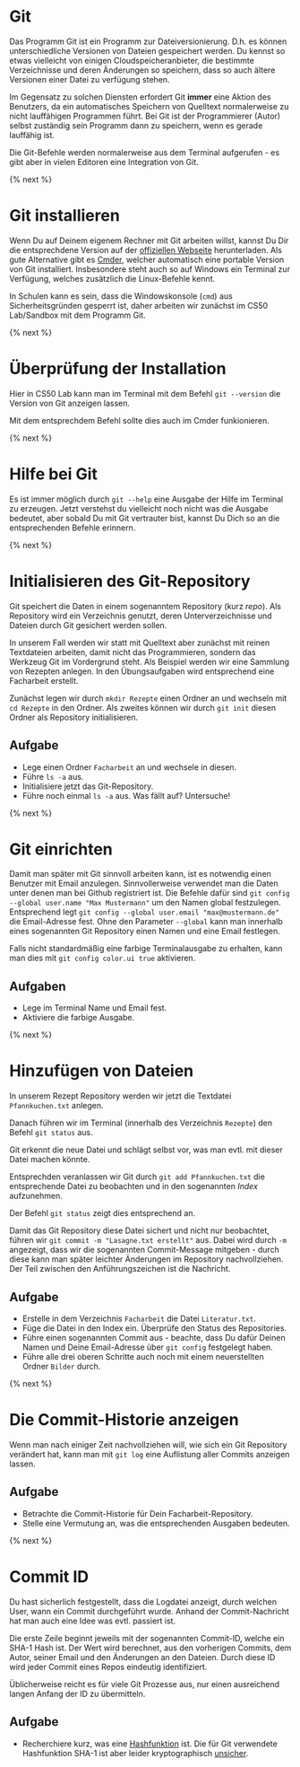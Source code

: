 # Git

Das Programm Git ist ein Programm zur Dateiversionierung. D.h. es können unterschiedliche Versionen von Dateien  gespeichert werden. Du kennst so etwas vielleicht von einigen Cloudspeicheranbieter, die bestimmte Verzeichnisse und deren Änderungen so speichern, dass so auch ältere Versionen einer Datei zu verfügung stehen.

Im Gegensatz zu solchen Diensten erfordert Git **immer** eine Aktion des Benutzers, da ein automatisches Speichern von Quelltext normalerweise zu nicht lauffähigen Programmen führt. Bei Git ist der Programmierer (Autor) selbst zuständig sein Programm dann zu speichern, wenn es gerade lauffähig ist.

Die Git-Befehle werden normalerweise aus dem Terminal aufgerufen - es gibt aber in vielen Editoren eine Integration von Git.


{% next %}
# Git installieren

Wenn Du auf Deinem eigenem Rechner mit Git arbeiten willst, kannst Du Dir die entsprechdene Version auf der [offiziellen Webseite](https://git-scm.com/) herunterladen. Als gute Alternative gibt es [Cmder](https://www.cmder.net), welcher automatisch eine portable Version von Git installiert. Insbesondere steht auch so auf Windows ein Terminal zur Verfügung, welches zusätzlich die Linux-Befehle kennt.

In Schulen kann es sein, dass die Windowskonsole (`cmd`) aus Sicherheitsgründen gesperrt ist, daher arbeiten wir zunächst im CS50 Lab/Sandbox mit dem Programm Git.

{% next %}
# Überprüfung der Installation

Hier in CS50 Lab kann man im Terminal mit dem Befehl `git --version` die Version von Git anzeigen lassen.

Mit dem entsprechdem Befehl sollte dies auch im Cmder funkionieren.

{% next %}
# Hilfe bei Git

Es ist immer möglich durch `git --help` eine Ausgabe der Hilfe im Terminal zu erzeugen. Jetzt verstehst du vielleicht noch nicht was die Ausgabe bedeutet, aber sobald Du mit Git vertrauter bist, kannst Du Dich so an die entsprechenden Befehle erinnern.


{% next %}
# Initialisieren des Git-Repository

Git speichert die Daten in einem sogenanntem Repository (kurz *repo*). Als Repository wird ein Verzeichnis genutzt, deren Unterverzeichnisse und Dateien durch Git gesichert werden sollen.

In unserem Fall werden wir statt mit Quelltext aber zunächst mit reinen Textdateien arbeiten, damit nicht das Programmieren, sondern das Werkzeug Git im Vordergrund steht. Als Beispiel werden wir eine Sammlung von Rezepten anlegen. In den Übungsaufgaben wird entsprechend eine Facharbeit erstellt.

Zunächst legen wir durch `mkdir Rezepte` einen Ordner an und wechseln mit `cd Rezepte` in den Ordner. Als zweites können wir durch `git init` diesen Ordner als Repository initialisieren.

## Aufgabe
+ Lege einen Ordner `Facharbeit` an und wechsele in diesen.
+ Führe `ls -a` aus.
+ Initialisiere jetzt das Git-Repository.
+ Führe noch einmal `ls -a` aus. Was fällt auf? Untersuche!

{% next %}
# Git einrichten

Damit man später mit Git sinnvoll arbeiten kann, ist es notwendig einen Benutzer mit Email anzulegen. Sinnvollerweise verwendet man die Daten unter denen man bei Github registriert ist. Die Befehle dafür sind `git config --global user.name "Max Mustermann"` um den Namen global festzulegen. Entsprechend legt `git config --global user.email "max@mustermann.de"` die Email-Adresse fest. Ohne den Parameter `--global` kann man innerhalb eines sogenannten Git Repository einen Namen und eine Email festlegen.

Falls nicht standardmäßig eine farbige Terminalausgabe zu erhalten, kann man dies mit `git config color.ui true` aktivieren.

## Aufgaben
+ Lege im Terminal Name und Email fest.
+ Aktiviere die farbige Ausgabe.

{% next %}
# Hinzufügen von Dateien

In unserem Rezept Repository werden wir jetzt die Textdatei `Pfannkuchen.txt` anlegen.

Danach führen wir im Terminal (innerhalb des Verzeichnis `Rezepte`) den Befehl `git status` aus.

Git erkennt die neue Datei und schlägt selbst vor, was man evtl. mit dieser Datei machen könnte.

Entsprechden veranlassen wir Git durch `git add Pfannkuchen.txt` die entsprechende Datei zu beobachten und in den sogenannten *Index* aufzunehmen.

Der Befehl `git status` zeigt dies entsprechend an.

Damit das Git Repository diese Datei sichert und nicht nur beobachtet, führen wir `git commit -m "Lasagne.txt erstellt"` aus. Dabei wird durch `-m` angezeigt, dass wir die sogenannten Commit-Message mitgeben - durch diese kann man später leichter Änderungen im Repository nachvollziehen. Der Teil zwischen den Anführungszeichen ist die Nachricht.

## Aufgabe
+ Erstelle in dem Verzeichnis `Facharbeit` die Datei `Literatur.txt`.
+ Füge die Datei  in den Index ein. Überprüfe  den Status des Repositories.
+ Führe einen sogenannten Commit aus - beachte, dass Du dafür Deinen Namen und Deine Email-Adresse über `git config` festgelegt haben.
+ Führe alle drei oberen Schritte auch noch mit einem neuerstellten Ordner `Bilder` durch.

{% next %}
# Die Commit-Historie anzeigen

Wenn man nach einiger Zeit nachvollziehen will, wie sich ein Git Repository verändert hat, kann man mit `git log` eine Auflistung aller Commits anzeigen lassen.

## Aufgabe
+ Betrachte die Commit-Historie für Dein Facharbeit-Repository.
+ Stelle eine Vermutung an, was die entsprechenden Ausgaben bedeuten.

{% next %}
# Commit ID

Du hast sicherlich festgestellt, dass die Logdatei anzeigt, durch welchen User, wann ein Commit durchgeführt wurde. Anhand der Commit-Nachricht hat man auch eine Idee was evtl. passiert ist.

Die erste Zeile beginnt jeweils mit der sogenannten Commit-ID, welche ein SHA-1 Hash ist. Der Wert wird berechnet, aus den vorherigen Commits, dem Autor, seiner Email und den Änderungen an den Dateien. Durch diese ID wird jeder Commit eines Repos eindeutig identifiziert.

Üblicherweise reicht es für viele Git Prozesse aus, nur einen ausreichend langen Anfang der ID zu übermitteln.

## Aufgabe

+ Recherchiere kurz, was eine [Hashfunktion](https://www.inf-schule.de/kommunikation/kryptologie/digitalesignatur/konzept_hashfunktion) ist. Die für Git verwendete Hashfunktion SHA-1 ist aber leider kryptographisch [unsicher](https://www.golem.de/news/hashfunktion-der-schwierige-abschied-von-sha-1-1703-127041.html). 



